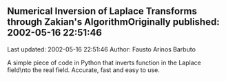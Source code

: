 ## Numerical Inversion of Laplace Transforms through Zakian's AlgorithmOriginally published: 2002-05-16 22:51:46 
Last updated: 2002-05-16 22:51:46 
Author: Fausto Arinos Barbuto 
 
A simple piece of code in Python that inverts function in the Laplace field\nto the real field. Accurate, fast and easy to use.